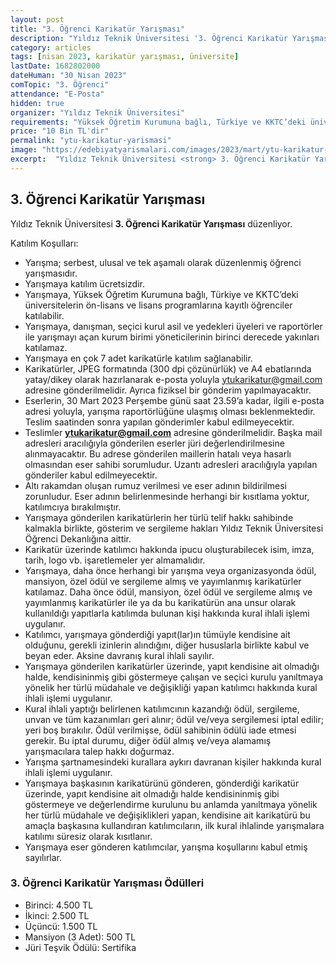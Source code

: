 ```yaml
---
layout: post
title: "3. Öğrenci Karikatür Yarışması"
description: "Yıldız Teknik Üniversitesi '3. Öğrenci Karikatür Yarışması' düzenliyor."
category: articles
tags: [nisan 2023, karikatür yarışması, üniversite]
lastDate: 1682802000
dateHuman: "30 Nisan 2023"
comTopic: "3. Öğrenci"
attendance: "E-Posta"
hidden: true
organizer: "Yıldız Teknik Üniversitesi"
requirements: "Yüksek Öğretim Kurumuna bağlı, Türkiye ve KKTC’deki üniversitelerin ön-lisans ve lisans programlarına kayıtlı öğrenciler katılabilir."
price: "10 Bin TL'dir"
permalink: "ytu-karikatur-yarismasi"
image: "https://edebiyatyarismalari.com/images/2023/mart/ytu-karikatur-yarismasi.jpg"
excerpt:  "Yıldız Teknik Üniversitesi <strong> 3. Öğrenci Karikatür Yarışması </strong> düzenliyor."
---
```


## 3. Öğrenci Karikatür Yarışması
Yıldız Teknik Üniversitesi **3. Öğrenci Karikatür Yarışması** düzenliyor.  

Katılım Koşulları:
- Yarışma; serbest, ulusal ve tek aşamalı olarak düzenlenmiş̧ öğrenci yarışmasıdır.  
- Yarışmaya katılım ücretsizdir. 
- Yarışmaya, Yüksek Öğretim Kurumuna bağlı, Türkiye ve KKTC’deki üniversitelerin ön-lisans ve lisans programlarına kayıtlı öğrenciler katılabilir.
- Yarışmaya, danışman, seçici kurul asil ve yedekleri üyeleri ve raportörler ile yarışmayı açan kurum birimi yöneticilerinin birinci derecede yakınları katılamaz.
- Yarışmaya en çok 7 adet karikatürle katılım sağlanabilir.
- Karikatürler, JPEG formatında (300 dpi çözünürlük) ve A4 ebatlarında yatay/dikey olarak hazırlanarak e-posta yoluyla ytukarikatur@gmail.com adresine gönderilmelidir. Ayrıca fiziksel bir gönderim yapılmayacaktır.
- Eserlerin, 30 Mart 2023 Perşembe günü saat 23.59’a kadar, ilgili e-posta adresi yoluyla, yarışma raportörlüğüne ulaşmış olması beklenmektedir. Teslim saatinden sonra yapılan gönderimler kabul edilmeyecektir.
- Teslimler **ytukarikatur@gmail.com** adresine gönderilmelidir. Başka mail adresleri aracılığıyla gönderilen eserler jüri değerlendirilmesine alınmayacaktır. Bu adrese gönderilen maillerin hatalı veya hasarlı olmasından eser sahibi sorumludur. Uzantı adresleri aracılığıyla yapılan gönderiler kabul edilmeyecektir. 
- Altı rakamdan oluşan rumuz verilmesi ve eser adının bildirilmesi zorunludur. Eser adının belirlenmesinde herhangi bir kısıtlama yoktur, katılımcıya bırakılmıştır.       
- Yarışmaya gönderilen karikatürlerin her türlü telif hakkı sahibinde kalmakla birlikte, gösterim ve sergileme hakları Yıldız Teknik Üniversitesi Öğrenci Dekanlığına aittir.
- Karikatür üzerinde katılımcı hakkında ipucu oluşturabilecek isim, imza, tarih, logo vb. işaretlemeler yer almamalıdır.
- Yarışmaya, daha önce herhangi bir yarışma veya organizasyonda ödül, mansiyon, özel ödül ve sergileme almış ve yayımlanmış karikatürler katılamaz. Daha önce ödül, mansiyon, özel ödül ve sergileme almış ve yayımlanmış karikatürler ile ya da bu karikatürün ana unsur olarak kullanıldığı yapıtlarla katılımda bulunan kişi hakkında kural ihlali işlemi uygulanır.
- Katılımcı, yarışmaya gönderdiği yapıt(lar)ın tümüyle kendisine ait olduğunu, gerekli izinlerin alındığını, diğer hususlarla birlikte kabul ve beyan eder. Aksine davranış kural ihlali sayılır.
- Yarışmaya gönderilen karikatürler üzerinde, yapıt kendisine ait olmadığı halde, kendisininmiş gibi göstermeye çalışan ve seçici kurulu yanıltmaya yönelik her türlü müdahale ve değişikliği yapan katılımcı hakkında kural ihlali işlemi uygulanır.
- Kural ihlali yaptığı belirlenen katılımcının kazandığı ödül, sergileme, unvan ve tüm kazanımları geri alınır; ödül ve/veya sergilemesi iptal edilir; yeri boş bırakılır. Ödül verilmişse, ödül sahibinin ödülü iade etmesi gerekir. Bu iptal durumu, diğer ödül almış ve/veya alamamış yarışmacılara talep hakkı doğurmaz.
- Yarışma şartnamesindeki kurallara aykırı davranan kişiler hakkında kural ihlali işlemi uygulanır.
- Yarışmaya başkasının karikatürünü gönderen, gönderdiği karikatür üzerinde, yapıt kendisine ait olmadığı halde kendisininmiş gibi göstermeye ve değerlendirme kurulunu bu anlamda yanıltmaya yönelik her türlü müdahale ve değişiklikleri yapan, kendisine ait karikatürü bu amaçla başkasına kullandıran katılımcıların, ilk kural ihlalinde yarışmalara katılımı süresiz olarak kısıtlanır.
- Yarışmaya eser gönderen katılımcılar, yarışma koşullarını kabul etmiş sayılırlar.


### 3. Öğrenci Karikatür Yarışması Ödülleri
- Birinci: 4.500 TL
- İkinci: 2.500 TL
- Üçüncü: 1.500 TL
- Mansiyon (3 Adet): 500 TL
- Jüri Teşvik Ödülü: Sertifika